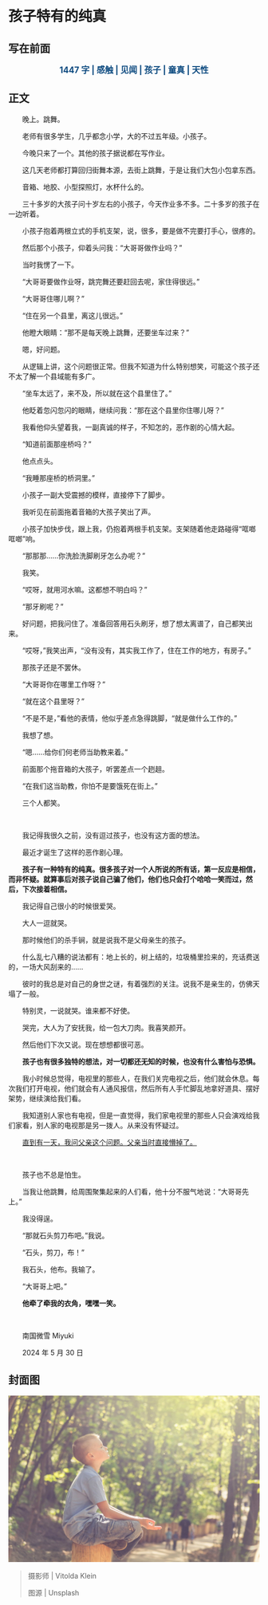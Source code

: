 # 孩子特有的纯真

## 写在前面

<p style="color:#0f4c81; text-align:center; font-weight:bold; font-size:larger;">1447 字 | 感触 | 见闻 | 孩子 | 童真 | 天性</p>

## 正文

　　晚上。跳舞。

　　老师有很多学生，几乎都念小学，大的不过五年级。小孩子。

　　今晚只来了一个。其他的孩子据说都在写作业。

　　这几天老师都打算回归街舞本源，去街上跳舞，于是让我们大包小包拿东西。

　　音箱、地胶、小型探照灯，水杯什么的。

　　三十多岁的大孩子问十岁左右的小孩子，今天作业多不多。二十多岁的孩子在一边听着。

　　小孩子抱着两根立式的手机支架，说，很多，要是做不完要打手心，很疼的。

　　然后那个小孩子，仰着头问我：“大哥哥做作业吗？”

　　当时我愣了一下。

　　“大哥哥要做作业呀，跳完舞还要赶回去呢，家住得很远。”

　　“大哥哥住哪儿啊？”

　　“住在另一个县里，离这儿很远。”

　　他瞪大眼睛：“那不是每天晚上跳舞，还要坐车过来？”

　　嗯，好问题。

　　从逻辑上讲，这个问题很正常。但我不知道为什么特别想笑，可能这个孩子还不太了解一个县域能有多广。

　　“坐车太远了，来不及，所以就在这个县里住了。”

　　他眨着忽闪忽闪的眼睛，继续问我：“那在这个县里你住哪儿呀？”

　　我看他仰头望着我，一副真诚的样子，不知怎的，恶作剧的心情大起。

　　“知道前面那座桥吗？”

　　他点点头。

　　“我睡那座桥的桥洞里。”

　　小孩子一副大受震撼的模样，直接停下了脚步。

　　我听见在前面拖着音箱的大孩子笑出了声。

　　小孩子加快步伐，跟上我，仍抱着两根手机支架。支架随着他走路碰得“哐啷哐啷”响。

　　“那那那……你洗脸洗脚刷牙怎么办呢？”

　　我笑。

　　“哎呀，就用河水嘛。这都想不明白吗？”

　　“那牙刷呢？”

　　好问题，把我问住了。准备回答用石头刷牙，想了想太离谱了，自己都笑出来。

　　“哎呀，”我笑出声，“没有没有，其实我工作了，住在工作的地方，有房子。”

　　那孩子还是不罢休。

　　“大哥哥你在哪里工作呀？”

　　“就在这个县里呀？”

　　“不是不是，”看他的表情，他似乎差点急得跳脚，“就是做什么工作的。”

　　我想了想。

　　“嗯……给你们何老师当助教来着。”

　　前面那个拖音箱的大孩子，听罢差点一个趔趄。

　　“在我们这当助教，你怕不是要饿死在街上。”

　　三个人都笑。

<br />

　　我记得我很久之前，没有逗过孩子，也没有这方面的想法。

　　最近才诞生了这样的恶作剧心理。

　　**孩子有一种特有的纯真。很多孩子对一个人所说的所有话，第一反应是相信，而非怀疑。就算事后对孩子说自己骗了他们，他们也只会打个哈哈一笑而过，然后，下次接着相信。**

　　我记得自己很小的时候很爱哭。

　　大人一逗就哭。

　　那时候他们的杀手锏，就是说我不是父母亲生的孩子。

　　什么乱七八糟的说法都有：地上长的，树上结的，垃圾桶里捡来的，充话费送的，一场大风刮来的……

　　彼时的我总是对自己的身世之谜，有着强烈的关注。说我不是亲生的，仿佛天塌了一般。

　　特别灵，一说就哭。谁来都不好使。

　　哭完，大人为了安抚我，给一包大刀肉。我喜笑颜开。

　　然后他们下次又说。现在想想都很可恶。

　　**孩子也有很多独特的想法，对一切都还无知的时候，也没有什么害怕与恐惧。**

　　我小时候总觉得，电视里的那些人，在我们关完电视之后，他们就会休息。每次我们打开电视，他们就会有人通风报信，然后所有人手忙脚乱地拿好道具、摆好架势，继续演给我们看。

　　我知道别人家也有电视，但是一直觉得，我们家电视里的那些人只会演戏给我们家看，别人家的电视那是另一拨人。从来没有怀疑过。

　　<u>直到有一天，我问父亲这个问题。父亲当时直接懵掉了。</u>

<br />

　　孩子也不总是怕生。

　　当我让他跳舞，给周围聚集起来的人们看，他十分不服气地说：“大哥哥先上。”

　　我没得逞。

　　“那就石头剪刀布吧。”我说。

　　“石头，剪刀，布！”

　　我石头，他布。我输了。

　　“大哥哥上吧。”

　　**他牵了牵我的衣角，嘿嘿一笑。**

<br />

　　南国微雪 Miyuki

　　2024 年 5 月 30 日

## 封面图

![](https://raw.githubusercontent.com/TinySnow/GithubImageHosting/main/blog/articles/literature/vitolda-klein-tduUz1kMFyg-unsplash.jpg)

> 摄影师 | Vitolda Klein
>
> 图源 | Unsplash